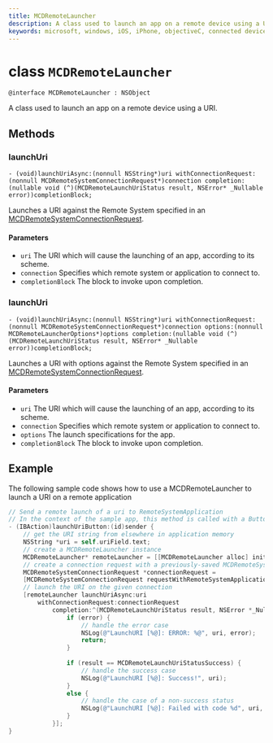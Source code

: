 ```yaml
---
title: MCDRemoteLauncher
description: A class used to launch an app on a remote device using a URI.
keywords: microsoft, windows, iOS, iPhone, objectiveC, connected devices, Project Rome
---
```


# class `MCDRemoteLauncher` 

```
@interface MCDRemoteLauncher : NSObject
```  

A class used to launch an app on a remote device using a URI.


## Methods

### launchUri
`- (void)launchUriAsync:(nonnull NSString*)uri withConnectionRequest:(nonnull MCDRemoteSystemConnectionRequest*)connection completion:(nullable void (^)(MCDRemoteLaunchUriStatus result, NSError* _Nullable error))completionBlock;`

Launches a URI against the Remote System specified in an [MCDRemoteSystemConnectionRequest](MCDRemoteSystemConnectionRequest.md).

#### Parameters
* `uri` The URI which will cause the launching of an app, according to its scheme.
* `connection` Specifies which remote system or application to connect to.
* `completionBlock` The block to invoke upon completion.

### launchUri
`- (void)launchUriAsync:(nonnull NSString*)uri withConnectionRequest:(nonnull MCDRemoteSystemConnectionRequest*)connection options:(nonnull MCDRemoteLauncherOptions*)options completion:(nullable void (^)(MCDRemoteLaunchUriStatus result, NSError* _Nullable error))completionBlock;`

Launches a URI with options against the Remote System specified in an [MCDRemoteSystemConnectionRequest](MCDRemoteSystemConnectionRequest.md).

#### Parameters
* `uri` The URI which will cause the launching of an app, according to its scheme.
* `connection` Specifies which remote system or application to connect to.
* `options` The launch specifications for the app.
* `completionBlock` The block to invoke upon completion.

## Example
The following sample code shows how to use a MCDRemoteLauncher to launch a URI on a remote application

```ObjectiveC
// Send a remote launch of a uri to RemoteSystemApplication
// In the context of the sample app, this method is called with a Button click.
- (IBAction)launchUriButton:(id)sender {
    // get the URI string from elsewhere in application memory
    NSString *uri = self.uriField.text;
    // create a MCDRemoteLauncher instance
    MCDRemoteLauncher* remoteLauncher = [[MCDRemoteLauncher alloc] init];
    // create a connection request with a previously-saved MCDRemoteSystemApplication.
    MCDRemoteSystemConnectionRequest *connectionRequest =
    [MCDRemoteSystemConnectionRequest requestWithRemoteSystemApplication:self.selectedApplication];
    // launch the URI on the given connection
    [remoteLauncher launchUriAsync:uri
        withConnectionRequest:connectionRequest
            completion:^(MCDRemoteLaunchUriStatus result, NSError *_Nullable error) {
                if (error) {
                    // handle the error case
                    NSLog(@"LaunchURI [%@]: ERROR: %@", uri, error);
                    return;
                }
                
                if (result == MCDRemoteLaunchUriStatusSuccess) {
                    // handle the success case
                    NSLog(@"LaunchURI [%@]: Success!", uri);
                }
                else {
                    // handle the case of a non-success status
                    NSLog(@"LaunchURI [%@]: Failed with code %d", uri, (int)result);
                }
            }];
}
```